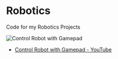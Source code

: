 # Robotics
Code for my Robotics Projects

![Control Robot with Gamepad](https://raw.githubusercontent.com/jimmybunter01/Robotics/main/media/SO-ARM100_Gamepad_Control.gif)
- [Control Robot with Gamepad - YouTube](https://www.youtube.com/watch?v=Hqf1WMlbCCo)
